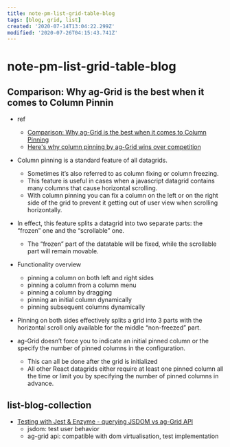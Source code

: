 ```yaml
---
title: note-pm-list-grid-table-blog
tags: [blog, grid, list]
created: '2020-07-14T13:04:22.299Z'
modified: '2020-07-26T04:15:43.741Z'
---
```


# note-pm-list-grid-table-blog

## Comparison: Why ag-Grid is the best when it comes to Column Pinnin

- ref
  - [Comparison: Why ag-Grid is the best when it comes to Column Pinning](https://blog.ag-grid.com/javascript-grid-comparison-column-pinning-ag-grid/)
  - [Here's why column pinning by ag-Grid wins over competition](https://blog.ag-grid.com/heres-why-column-pinning-in-react-datagrid-by-ag-grid-wins-over-competition/)

- Column pinning is a standard feature of all datagrids. 
  - Sometimes it’s also referred to as column fixing or column freezing. 
  - This feature is useful in cases when a javascript datagrid contains many columns that cause horizontal scrolling. 
  - With column pinning you can fix a column on the left or on the right side of the grid to prevent it getting out of user view when scrolling horizontally.
- In effect, this feature splits a datagrid into two separate parts: the “frozen” one and the “scrollable” one. 
  - The “frozen” part of the datatable will be fixed, while the scrollable part will remain movable.
- Functionality overview
  - pinning a column on both left and right sides
  - pinning a column from a column menu
  - pinning a column by dragging
  - pinning an initial column dynamically
  - pinning subsequent columns dynamically
- Pinning on both sides effectively splits a grid into 3 parts with the horizontal scroll only available for the middle “non-freezed” part. 
- ag-Grid doesn’t force you to indicate an initial pinned column or the specify the number of pinned columns in the configuration. 
  - This can all be done after the grid is initialized
  - All other React datagrids either require at least one pinned column all the time or limit you by specifying the number of pinned columns in advance.

## list-blog-collection

- [Testing with Jest & Enzyme - querying JSDOM vs ag-Grid API](https://blog.ag-grid.com/testing-ag-grid-react-jest-enzyme/)
  - jsdom: test user behavior
  - ag-grid api: compatible with dom virtualisation, test implementation
